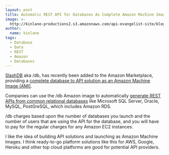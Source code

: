 ```yaml
---
layout: post
title: Automatic REST API for Databases As Complete Amazon Machine Image
image: >-
  http://kinlane-productions2.s3.amazonaws.com/api-evangelist-site/blog/slashdb-logo.png
author:
  name: kinlane
tags:
  - Database
  - Data
  - REST
  - Amazon
  - Databases
---
```

[SlashDB](http://www.slashdb.com/ "SlashDB") aka /db, has recently been added to the Amazon Marketplace, providing a [complete database to API solution as an Amazon Machine Image (AMI)](https://aws.amazon.com/marketplace/pp/B00FFKW0GC/ref=vdr_rf#product-details "complete database to API solution as an Amazon Machine Image (AMI)").

Companies can use the /db Amazon image to automatically [generate REST APIs from common relational databases](http://apievangelist.com/2013/03/18/database-to-api-with-slashdb/ "generate REST APIs from common relational databases") like Microsoft SQL Server, Oracle, MySQL, PostGreSQL, which includes Amazon RDS.

/db charges based upon the number of databases you launch and the number of users that are using the API for the database, and you will have to pay for the regular charges for any Amazon EC2 instances.

I like the idea of building API solutions and launching as Amazon Machine Images. I think ready-to-go platform solutions like this for AWS, Google, Heroku and other top cloud platforms are good for potential API providers.